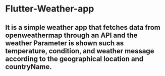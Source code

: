 # Flutter-Weather-app
 
## It is a simple weather app that fetches data from openweathermap through an API and the weather Parameter is shown such as temperature, condition, and weather message according to the geographical location and countryName.

